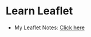 # Learn Leaflet

- My Leaflet Notes: [Click here](https://github.com/sahilrajput03/sahilrajput03/blob/master/learn-leaflet.md)